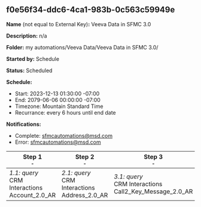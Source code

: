 ## f0e56f34-ddc6-4ca1-983b-0c563c59949e

**Name** (not equal to External Key)**:** Veeva Data in SFMC 3.0

**Description:** n/a

**Folder:** my automations/Veeva Data/Veeva Data in SFMC 3.0/

**Started by:** Schedule

**Status:** Scheduled

**Schedule:**

* Start: 2023-12-13 01:30:00 -07:00
* End: 2079-06-06 00:00:00 -07:00
* Timezone: Mountain Standard Time
* Recurrance: every 6 hours until end date

**Notifications:**

* Complete: sfmcautomations@msd.com
* Error: sfmcautomations@msd.com

| Step 1<br>_<small>-</small>_ | Step 2<br>_<small>-</small>_ | Step 3<br>_<small>-</small>_ | Step 4<br>_<small>-</small>_ | Step 5<br>_<small>-</small>_ | Step 6<br>_<small>-</small>_ | Step 7<br>_<small>-</small>_ | Step 8<br>_<small>-</small>_ | Step 9<br>_<small>-</small>_ | Step 10<br>_<small>-</small>_ | Step 11<br>_<small>-</small>_ | Step 12<br>_<small>-</small>_ | Step 13<br>_<small>-</small>_ | Step 14<br>_<small>-</small>_ | Step 15<br>_<small>-</small>_ | Step 16<br>_<small>-</small>_ | Step 17<br>_<small>-</small>_ | Step 18<br>_<small>-</small>_ | Step 19<br>_<small>-</small>_ | Step 20<br>_<small>-</small>_ | Step 21<br>_<small>-</small>_ | Step 22<br>_<small>-</small>_ | Step 23<br>_<small>-</small>_ | Step 24<br>_<small>-</small>_ | Step 25<br>_<small>-</small>_ | Step 26<br>_<small>-</small>_ | Step 27<br>_<small>-</small>_ |
| --- | --- | --- | --- | --- | --- | --- | --- | --- | --- | --- | --- | --- | --- | --- | --- | --- | --- | --- | --- | --- | --- | --- | --- | --- | --- | --- |
| _1.1: query_<br>CRM Interactions Account_2.0_AR | _2.1: query_<br>CRM Interactions Address_2.0_AR | _3.1: query_<br>CRM Interactions Call2_Key_Message_2.0_AR | _4.1: query_<br>CRM Interactions Approved_Document_2.0_AR | _5.1: query_<br>CRM Interactions Call2_Sample_2.0_AR | _6.1: query_<br>CRM Interactions Call2_Detail_2.0_AR | _7.1: query_<br>CRM Interactions Email_Activity_2.0_AR | _8.1: query_<br>CRM_Interactions Clm_Presentation_2.0_AR | _9.1: query_<br>CRM Interactions _Product_2.0_AR | _10.1: query_<br>CRM Interactions Multichannel_consent_2.0_AR | _11.1: query_<br>CRM Interactions Question_Response_2.0_AR | _12.1: query_<br>CRM_Interactions_Product_metrics_2.0_AR | _13.1: query_<br>CRM Interactions  Survey_2.0_AR | _14.1: query_<br>CRM Interactions Sent_Email_2.0_AR | _15.1: query_<br>CRM Interactions Survey_Target_2.0_AR | _16.1: query_<br>CRM Interactions Survey_Question_2.0_AR | _17.1: query_<br>CRM Interactions _User_2.0_AR | _18.1: query_<br>CRM Interactions TSF_2.0_AR | _19.1: query_<br>CRM Interactions Call2_2.0_AR | _20.1: query_<br>CRM Interactions MC_Cycle_Plan_3.0_AR | _21.1: query_<br>CRM Interactions MC_Cycle_Plan_Channel_3.0_AR | _22.1: query_<br>CRM Interactions MC_Cycle_Plan_Product_3.0_AR | _23.1: query_<br>CRM Interactions MC_Cycle_Plan_Target_3.0_AR | _24.1: query_<br>CRM Interactions MSD_CORE_CI_Target_Response_3.0_AR | _25.1: query_<br>CRM Interactions MSD_CORE_CI_Header_3.0_AR | _26.1: query_<br>CRM Interactions MSD_CORE_CI_Question_3.0_AR | _27.1: query_<br>CRM Interactions Dynamic_Attribute_3.0_AR |
